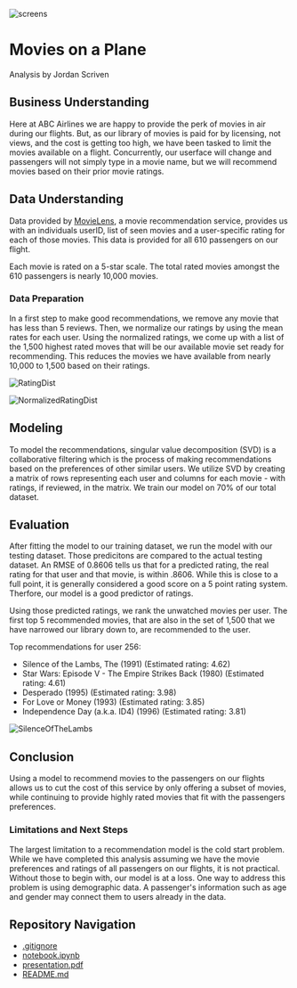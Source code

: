 ![screens](https://github.com/user-attachments/assets/4107690e-7665-4459-a018-b0dadaf6a236)

# Movies on a Plane
Analysis by Jordan Scriven  

## Business Understanding
Here at ABC Airlines we are happy to provide the perk of movies in air during our flights.  But, as our library of movies is paid for by licensing, not views, and the cost is getting too high, we have been tasked to limit the movies available on a flight.  Concurrently, our userface will change and passengers will not simply type in a movie name, but we will recommend movies based on their prior movie ratings.

## Data Understanding

Data provided by [MovieLens](https://grouplens.org/datasets/movielens/latest/), a movie recommendation service, provides us with an individuals userID, list of seen movies and a user-specific rating for each of those movies.  This data is provided for all 610 passengers on our flight.

Each movie is rated on a 5-star scale.  The total rated movies amongst the 610 passengers is nearly 10,000 movies.

### Data Preparation
In a first step to make good recommendations, we remove any movie that has less than 5 reviews. Then, we normalize our ratings by using the mean rates for each user. Using the normalized ratings, we come up with a list of the 1,500 highest rated moves that will be our available movie set ready for recommending. This reduces the movies we have available from nearly 10,000 to 1,500 based on their ratings.

![RatingDist](https://github.com/user-attachments/assets/9f3d2221-dd7b-4bad-8f0a-998f78e5d9e6)

![NormalizedRatingDist](https://github.com/user-attachments/assets/c5954dc3-aed2-40a7-867b-2733679b2c21)

## Modeling
To model the recommendations, singular value decomposition (SVD) is a collaborative filtering which is the process of making recommendations based on the preferences of other similar users.  We utilize SVD by creating a matrix of rows representing each user and columns for each movie - with ratings, if reviewed, in the matrix.  We train our model on 70% of our total dataset.

## Evaluation

After fitting the model to our training dataset, we run the model with our testing dataset.  Those predicitons are compared to the actual testing dataset.  An RMSE of 0.8606 tells us that for a predicted rating, the real rating for that user and that movie, is within .8606.  While this is close to a full point, it is generally considered a good score on a 5 point rating system.  Therfore, our model is a good predictor of ratings.

Using those predicted ratings, we rank the unwatched movies per user. The first top 5 recommended movies, that are also in the set of 1,500 that we have narrowed our library down to, are recommended to the user.

Top recommendations for user 256:
- Silence of the Lambs, The (1991) (Estimated rating: 4.62)
- Star Wars: Episode V - The Empire Strikes Back (1980) (Estimated rating: 4.61)
- Desperado (1995) (Estimated rating: 3.98)
- For Love or Money (1993) (Estimated rating: 3.85)
- Independence Day (a.k.a. ID4) (1996) (Estimated rating: 3.81)

![SilenceOfTheLambs](https://github.com/user-attachments/assets/6a370c0e-4887-4887-9fb3-3feb19eca1f4)

## Conclusion

Using a model to recommend movies to the passengers on our flights allows us to cut the cost of this service by only offering a subset of movies, while continuing to provide highly rated movies that fit with the passengers preferences.

### Limitations and Next Steps
The largest limitation to a recommendation model is the cold start problem.  While we have completed this analysis assuming we have the movie preferences and ratings of all passengers on our flights, it is not practical.  Without those to begin with, our model is at a loss.  One way to address this problem is using demographic data.  A passenger's information such as age and gender may connect them to users already in the data.

## Repository Navigation

* [.gitignore](.gitignore)
* [notebook.ipynb](Notebook.ipynb)
* [presentation.pdf](Presentation.pdf)
* [README.md](README.md)



